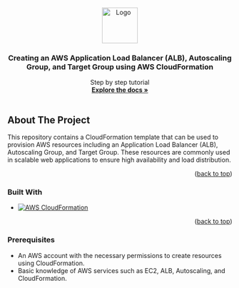 
<a name="readme-top"></a>

<!-- PROJECT LOGO -->
<br />
<div align="center">
  <a href="https://github.com/Daddy91/Configuring-MariaDB-replication-Master-Master-on-AWS-EC2">
    <img src="images/aws-logo.png" alt="Logo" width="80" height="80">
  </a>

  <h3 align="center">Creating an AWS Application Load Balancer (ALB), Autoscaling Group, and Target Group using AWS CloudFormation</h3>

  <p align="center">
    Step by step tutorial
    <br />
    <a href="https://github.com/Daddy91/Configuring-MariaDB-replication-Master-Master-on-AWS-EC2"><strong>Explore the docs »</strong></a>
    <br />
    <br />
  </p>
</div>

<!-- ABOUT THE PROJECT -->
## About The Project

This repository contains a CloudFormation template that can be used to provision AWS resources including an Application Load Balancer (ALB), Autoscaling Group, and Target Group. These resources are commonly used in scalable web applications to ensure high availability and load distribution.

<p align="right">(<a href="#readme-top">back to top</a>)</p>


### Built With

* [![AWS CloudFormation][AWS]][AWS-url]

<p align="right">(<a href="#readme-top">back to top</a>)</p>

### Prerequisites

- An AWS account with the necessary permissions to create resources using CloudFormation.
- Basic knowledge of AWS services such as EC2, ALB, Autoscaling, and CloudFormation.




<!-- MARKDOWN LINKS & IMAGES -->
<!-- https://www.markdownguide.org/basic-syntax/#reference-style-links -->
[AWS-url]: https://aws.amazon.com/?nc2=h_lg
[AWS]: https://img.shields.io/badge/aws-white?style=for-the-badge&logo=amazon&logoColor=yellow



